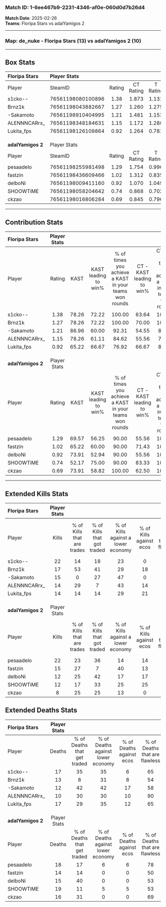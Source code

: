 ### Match ID: 1-6ee467b9-2231-4346-af0e-060d0d7b26d4  
**Match Date**: 2025-02-26  
**Teams**: Floripa Stars vs adalYamigos 2  

---  

### **Map**: de_nuke - Floripa Stars (13) vs adalYamigos 2 (10)  
---  

## Box Stats  

| **Floripa Stars** | Player Stats      |        |           |          |       |      |       |         |        |      |     |
| :- | :- | :-: | :-: | :-: | :-: | :-: | :-: | :-: | :-: | :-: | :-: |
| Player            | SteamID           | Rating | CT Rating | T Rating | KAST  | ADR  | Kills | Assists | Deaths | K/D  | HS% |
| s1cko--           | 76561198080100896 |  1.38  |   1.873   |  1.131   | 78.26 | 92.3 |  22   |    4    |   17   | 1.29 | 54  |
| Brnz1k            | 76561198043882667 |  1.27  |   1.260   |  1.275   | 78.26 | 84.7 |  17   |    6    |   13   | 1.31 | 52  |
| -Sakamoto         | 76561198910404995 |  1.21  |   1.481   |  1.153   | 86.96 | 68.0 |  15   |    2    |   12   | 1.25 | 53  |
| ALENNNCARrx_      | 76561198348184631 |  1.15  |   1.172   |  1.280   | 78.26 | 62.7 |  14   |    6    |   10   | 1.40 | 42  |
| Lukita_fps        | 76561198126109864 |  0.92  |   1.264   |  0.781   | 65.22 | 73.2 |  14   |    3    |   17   | 0.82 | 35  |
|                   |                   |        |           |          |       |      |       |         |        |      |     |
|                   |                   |        |           |          |       |      |       |         |        |      |     |
|                   |                   |        |           |          |       |      |       |         |        |      |     |
| **adalYamigos 2** | Player Stats      |        |           |          |       |      |       |         |        |      |     |
| Player            | SteamID           | Rating | CT Rating | T Rating | KAST  | ADR  | Kills | Assists | Deaths | K/D  | HS% |
| pesaadelo         | 76561198255981498 |  1.29  |   1.754   |  0.996   | 69.57 | 90.1 |  22   |    5    |   18   | 1.22 | 40  |
| fastzin           | 76561198436609466 |  1.02  |   1.312   |  0.835   | 65.22 | 70.6 |  15   |    3    |   14   | 1.07 | 40  |
| delboNi           | 76561198009411160 |  0.92  |   1.070   |  1.049   | 73.91 | 61.2 |  12   |    4    |   15   | 0.80 | 50  |
| SHOOWTiME         | 76561198058204642 |  0.74  |   0.868   |  0.702   | 52.17 | 78.7 |  12   |    7    |   19   | 0.63 | 50  |
| ckzao             | 76561198016806284 |  0.69  |   0.845   |  0.796   | 73.91 | 45.7 |   8   |    4    |   16   | 0.50 | 37  |
---  

## Contribution Stats  

| **Floripa Stars** | Player Stats |       |                      |                                                        |                           |                                                             |                          |                                                            |
| :- | :-: | :-: | :-: | :-: | :-: | :-: | :-: | :-: |
| Player            |    Rating    | KAST  | KAST leading to win% | % of times you achieve a KAST in your teams won rounds | CT - KAST leading to win% | CT - % of times you achieve a KAST in your teams won rounds | T - KAST leading to win% | T - % of times you achieve a KAST in your teams won rounds |
| s1cko--           |     1.38     | 78.26 |        72.22         |                         100.00                         |           63.64           |                           100.00                            |          85.71           |                           100.00                           |
| Brnz1k            |     1.27     | 78.26 |        72.22         |                         100.00                         |           70.00           |                           100.00                            |          75.00           |                           100.00                           |
| -Sakamoto         |     1.21     | 86.96 |        60.00         |                         92.31                          |           54.55           |                            85.71                            |          66.67           |                           100.00                           |
| ALENNNCARrx_      |     1.15     | 78.26 |        61.11         |                         84.62                          |           55.56           |                            71.43                            |          66.67           |                           100.00                           |
| Lukita_fps        |     0.92     | 65.22 |        66.67         |                         76.92                          |           66.67           |                            85.71                            |          66.67           |                           66.67                            |
|                   |              |       |                      |                                                        |                           |                                                             |                          |                                                            |
|                   |              |       |                      |                                                        |                           |                                                             |                          |                                                            |
|                   |              |       |                      |                                                        |                           |                                                             |                          |                                                            |
| **adalYamigos 2** | Player Stats |       |                      |                                                        |                           |                                                             |                          |                                                            |
| Player            |    Rating    | KAST  | KAST leading to win% | % of times you achieve a KAST in your teams won rounds | CT - KAST leading to win% | CT - % of times you achieve a KAST in your teams won rounds | T - KAST leading to win% | T - % of times you achieve a KAST in your teams won rounds |
| pesaadelo         |     1.29     | 69.57 |        56.25         |                         90.00                          |           55.56           |                           100.00                            |          57.14           |                           80.00                            |
| fastzin           |     1.02     | 65.22 |        60.00         |                         90.00                          |           71.43           |                           100.00                            |          50.00           |                           80.00                            |
| delboNi           |     0.92     | 73.91 |        52.94         |                         90.00                          |           55.56           |                           100.00                            |          50.00           |                           80.00                            |
| SHOOWTiME         |     0.74     | 52.17 |        75.00         |                         90.00                          |           83.33           |                           100.00                            |          66.67           |                           80.00                            |
| ckzao             |     0.69     | 73.91 |        58.82         |                         100.00                         |           62.50           |                           100.00                            |          55.56           |                           100.00                           |
---  

## Extended Kills Stats  

| **Floripa Stars** | Player Stats |                            |                            |                                    |                         |                              |                                 |                                       |                    |           |
| :- | :-: | :-: | :-: | :-: | :-: | :-: | :-: | :-: | :-: | :-: |
| Player            |    Kills     | % of Kills that are trades | % of Kills that got traded | % of Kills against a lower economy | % of Kills against ecos | % of Kills that are flawless | % of Kills that are close duels | % of Kills that are assisted by flash | Pistol Round Kills | AWP Kills |
| s1cko--           |      22      |             14             |             18             |                 23                 |            0            |              59              |                0                |                   0                   |         5          |     0     |
| Brnz1k            |      17      |             53             |             41             |                 29                 |           18            |              71              |               12                |                   0                   |         1          |     0     |
| -Sakamoto         |      15      |             0              |             27             |                 47                 |            0            |              53              |                0                |                   0                   |         2          |     0     |
| ALENNNCARrx_      |      14      |             29             |             7              |                 43                 |           14            |              36              |               14                |                   0                   |         0          |     4     |
| Lukita_fps        |      14      |             14             |             14             |                 29                 |           21            |              86              |                7                |                   7                   |         1          |     0     |
|                   |              |                            |                            |                                    |                         |                              |                                 |                                       |                    |           |
|                   |              |                            |                            |                                    |                         |                              |                                 |                                       |                    |           |
|                   |              |                            |                            |                                    |                         |                              |                                 |                                       |                    |           |
| **adalYamigos 2** | Player Stats |                            |                            |                                    |                         |                              |                                 |                                       |                    |           |
| Player            |    Kills     | % of Kills that are trades | % of Kills that got traded | % of Kills against a lower economy | % of Kills against ecos | % of Kills that are flawless | % of Kills that are close duels | % of Kills that are assisted by flash | Pistol Round Kills | AWP Kills |
| pesaadelo         |      22      |             23             |             36             |                 14                 |           14            |              68              |                5                |                   0                   |         0          |     0     |
| fastzin           |      15      |             27             |             7              |                 40                 |           13            |              53              |                7                |                   0                   |         0          |     0     |
| delboNi           |      12      |             25             |             42             |                 17                 |           17            |              42              |                0                |                   0                   |         1          |     3     |
| SHOOWTiME         |      12      |             17             |             33             |                 25                 |           25            |              75              |                0                |                   8                   |         0          |     0     |
| ckzao             |      8       |             25             |             25             |                 13                 |            0            |              88              |                0                |                   0                   |         1          |     0     |
## Extended Deaths Stats  

| **Floripa Stars** | Player Stats |                             |                                   |                          |                               |                            |                           |               |
| :- | :-: | :-: | :-: | :-: | :-: | :-: | :-: | :-: |
| Player            |    Deaths    | % of Deaths that get traded | % of Deaths against lower economy | % of Deaths against ecos | % of Deaths that are flawless | % of Deaths that are close | % of Deaths while blinded | Deaths to AWP |
| s1cko--           |      17      |             35              |                35                 |            6             |              65               |             12             |             6             |       1       |
| Brnz1k            |      13      |              8              |                31                 |            8             |              54               |             0              |             0             |       1       |
| -Sakamoto         |      12      |             42              |                42                 |            17            |              58               |             0              |             0             |       0       |
| ALENNNCARrx_      |      10      |             30              |                30                 |            10            |              90               |             0              |             0             |       0       |
| Lukita_fps        |      17      |             29              |                35                 |            12            |              65               |             0              |             0             |       1       |
|                   |              |                             |                                   |                          |                               |                            |                           |               |
|                   |              |                             |                                   |                          |                               |                            |                           |               |
|                   |              |                             |                                   |                          |                               |                            |                           |               |
| **adalYamigos 2** | Player Stats |                             |                                   |                          |                               |                            |                           |               |
| Player            |    Deaths    | % of Deaths that get traded | % of Deaths against lower economy | % of Deaths against ecos | % of Deaths that are flawless | % of Deaths that are close | % of Deaths while blinded | Deaths to AWP |
| pesaadelo         |      18      |             17              |                 6                 |            6             |              78               |             0              |             0             |       1       |
| fastzin           |      14      |             14              |                 0                 |            0             |              50               |             21             |             0             |       1       |
| delboNi           |      15      |             40              |                 0                 |            0             |              53               |             7              |             0             |       0       |
| SHOOWTiME         |      19      |             11              |                 5                 |            5             |              53               |             5              |             0             |       1       |
| ckzao             |      16      |             31              |                 0                 |            0             |              69               |             0              |             6             |       1       |
